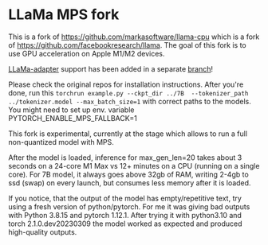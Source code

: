 # LLaMa MPS fork

This is a fork of https://github.com/markasoftware/llama-cpu which is a fork of https://github.com/facebookresearch/llama. The goal of this fork is to use GPU acceleration on Apple M1/M2 devices.   

[LLaMa-adapter](https://github.com/ZrrSkywalker/LLaMA-Adapter) support has been added in a separate [branch](https://github.com/remixer-dec/llama-mps/tree/adapter-model)!  
  
Please check the original repos for installation instructions. After you're done, run this
 `torchrun example.py --ckpt_dir ../7B  --tokenizer_path ../tokenizer.model --max_batch_size=1` with correct paths to the models. You might need to set up env. variable PYTORCH_ENABLE_MPS_FALLBACK=1  
   
This fork is experimental, currently at the stage which allows to run a full non-quantized model with MPS.  

After the model is loaded, inference for max_gen_len=20 takes about 3 seconds on a 24-core M1 Max vs 12+ minutes on a CPU (running on a single core). For 7B model, it always goes above 32gb of RAM, writing 2-4gb to ssd (swap) on every launch, but consumes less memory after it is loaded.  
  
If you notice, that the output of the model has empty/repetitive text, try using a fresh version of python/pytorch. For me it was giving bad outputs with Python 3.8.15 and pytorch 1.12.1. After trying it with python3.10 and torch 2.1.0.dev20230309 the model worked as expected and produced high-quality outputs.
